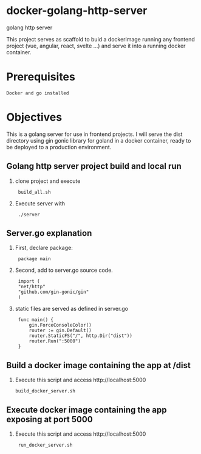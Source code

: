 # docker-golang-http-server

golang http server

This project serves as scaffold to buid a dockerimage running any frontend project (vue, angular, react, svelte ...) and serve it into a running docker container.

# Prerequisites

    Docker and go installed 
# Objectives

This is a golang server for use in frontend projects. I will serve the dist directory using gin gonic library for goland in a docker container, ready to be deployed to a production environment.
## Golang http server project build and local run 

1. clone project and execute 

        build_all.sh

2. Execute server with 

        ./server
## Server.go explanation

1. First, declare package:

        package main

2. Second, add to server.go source code.

        import (
        "net/http"
        "github.com/gin-gonic/gin"
        )

3. static files are served as defined in server.go 

        func main() {
            gin.ForceConsoleColor()
            router := gin.Default()
            router.StaticFS("/", http.Dir("dist"))
            router.Run(":5000")
        }

## Build a docker image containing the app at /dist

 1. Execute this script and access http://localhost:5000

        build_docker_server.sh


## Execute docker image containing the app exposing at port 5000

1. Execute this script and access http://localhost:5000

        run_docker_server.sh 


